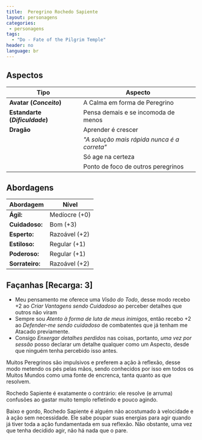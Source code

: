 ```yaml
---
title:  Peregrino Rochedo Sapiente
layout: personagens
categories:
 - personagens
tags:
  - "Do - Fate of the Pilgrim Temple"
header: no
language: br
---
```


## Aspectos

| **Tipo** | **Aspecto** |
|----------|-------------|
| **Avatar (_Conceito_)** | A Calma em forma de Peregrino |
| **Estandarte (_Dificuldade_)** | Pensa demais e se incomoda de menos |
| **Dragão** | Aprender é crescer |
| | _"A solução mais rápida nunca é a correta"_ |
| | Só age na certeza |
| | Ponto de foco de outros peregrinos |

## Abordagens 

| **Abordagem**   | **Nível** |
|-----------------|-----------|
| **Ágil:**       | Medíocre (+0) |
| **Cuidadoso:**  | Bom (+3) |
| **Esperto:**    | Razoável (+2) |
| **Estiloso:**   | Regular (+1) |
| **Poderoso:**   | Regular (+1) |
| **Sorrateiro:** | Razoável (+2) |

## Façanhas [Recarga: 3]

+ Meu pensamento me oferece uma _Visão do Todo_, desse modo recebo +2 ao _Criar Vantagens sendo Cuidadoso_ ao perceber detalhes que outros não viram
+ Sempre sou _Atento à forma de luta de meus inimigos_, então recebo +2 ao _Defender-me sendo cuidadoso_ de combatentes que já tenham me Atacado previamente.
+ Consigo _Enxergar detalhes perdidos_ nas coisas, portanto, _uma vez por sessão_ posso declarar um detalhe qualquer como um Aspecto, desde que ninguém tenha percebido isso antes.

Muitos Peregrinos são impulsivos e preferem a ação à reflexão, desse modo metendo os pés pelas mãos, sendo conhecidos por isso em todos os Muitos Mundos como uma fonte de encrenca, tanta quanto as que resolvem.

Rochedo Sapiente é exatamente o contrário: ele resolve (e arruma) confusões ao gastar muito templo refletindo e pouco agindo. 

Baixo e gordo, Rochedo Sapiente é alguém não acostumado à velocidade e à ação sem necessidade. Ele sabe poupar suas energias para agir quando já tiver toda a ação fundamentada em sua reflexão. Não obstante, uma vez que tenha decidido agir, não há nada que o pare.
